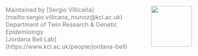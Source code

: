 <img style="float: right;" src="kcl.png" width="110">
<font size="3" color="grey">Maintained by [Sergio Villicaña](mailto:sergio.villicana_munoz@kcl.ac.uk)<br />
Department of Twin Research & Genetic Epidemiology<br />
[Jordana Bell Lab](https://www.kcl.ac.uk/people/jordana-bell)</font>

